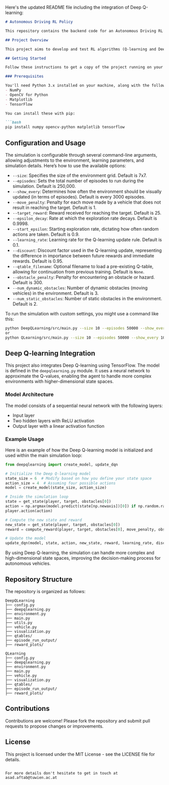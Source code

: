 Here's the updated README file including the integration of Deep Q-learning:

```markdown
# Autonomous Driving RL Policy

This repository contains the backend code for an Autonomous Driving RL Policy project, which uses reinforcement learning techniques to simulate and optimize driving strategies for autonomous vehicles.

## Project Overview

This project aims to develop and test RL algorithms (Q-learning and Deep Q-learning) in simulated environments that mimic real-world driving scenarios. The ultimate goal is to improve decision-making processes for autonomous vehicles under various traffic conditions.

## Getting Started

Follow these instructions to get a copy of the project running on your local machine for development and testing purposes.

### Prerequisites

You'll need Python 3.x installed on your machine, along with the following libraries:
- NumPy
- OpenCV for Python
- Matplotlib
- TensorFlow

You can install these with pip:

```bash
pip install numpy opencv-python matplotlib tensorflow
```

## Configuration and Usage

The simulation is configurable through several command-line arguments, allowing adjustments to the environment, learning parameters, and simulation details. Here’s how to use the available options:

- `--size`: Specifies the size of the environment grid. Default is 7x7.
- `--episodes`: Sets the total number of episodes to run during the simulation. Default is 250,000.
- `--show_every`: Determines how often the environment should be visually updated (in terms of episodes). Default is every 3000 episodes.
- `--move_penalty`: Penalty for each move made by a vehicle that does not result in reaching the target. Default is 1.
- `--target_reward`: Reward received for reaching the target. Default is 25.
- `--epsilon_decay`: Rate at which the exploration rate decays. Default is 0.9998.
- `--start_epsilon`: Starting exploration rate, dictating how often random actions are taken. Default is 0.9.
- `--learning_rate`: Learning rate for the Q-learning update rule. Default is 0.1.
- `--discount`: Discount factor used in the Q-learning update, representing the difference in importance between future rewards and immediate rewards. Default is 0.95.
- `--qtable_filename`: Optional filename to load a pre-existing Q-table, allowing for continuation from previous training. Default is `None`.
- `--obstacle_penalty`: Penalty for encountering an obstacle or hazard. Default is 300.
- `--num_dynamic_obstacles`: Number of dynamic obstacles (moving vehicles) in the environment. Default is 3.
- `--num_static_obstacles`: Number of static obstacles in the environment. Default is 2.

To run the simulation with custom settings, you might use a command like this:

```bash
python DeepQLearning/src/main.py --size 10 --episodes 50000 --show_every 1000 --move_penalty 2 --target_reward 50 --epsilon_decay 0.9995 --start_epsilon 0.8 --learning_rate 0.05 --discount 0.99 --num_dynamic_obstacles 5 --num_static_obstacles 3
or 
python QLearning/src/main.py --size 10 --episodes 50000 --show_every 1000 --move_penalty 2 --target_reward 50 --epsilon_decay 0.9995 --start_epsilon 0.8 --learning_rate 0.05 --discount 0.99 --num_dynamic_obstacles 5 --num_static_obstacles 3
```

## Deep Q-learning Integration

This project also integrates Deep Q-learning using TensorFlow. The model is defined in the `deepqlearning.py` module. It uses a neural network to approximate the Q-values, enabling the agent to handle more complex environments with higher-dimensional state spaces.

### Model Architecture

The model consists of a sequential neural network with the following layers:
- Input layer
- Two hidden layers with ReLU activation
- Output layer with a linear activation function

### Example Usage

Here is an example of how the Deep Q-learning model is initialized and used within the main simulation loop:

```python
from deepqlearning import create_model, update_dqn

# Initialize the Deep Q-learning model
state_size = 6  # Modify based on how you define your state space
action_size = 4  # Assuming four possible actions
model = create_model(state_size, action_size)

# Inside the simulation loop
state = get_state(player, target, obstacles[0])
action = np.argmax(model.predict(state[np.newaxis])[0]) if np.random.random() > epsilon else np.random.randint(0, 4)
player.action(action)

# Compute the new state and reward
new_state = get_state(player, target, obstacles[0])
reward = compute_reward(player, target, obstacles[0], move_penalty, obstacle_penalty, target_reward)

# Update the model
update_dqn(model, state, action, new_state, reward, learning_rate, discount)
```

By using Deep Q-learning, the simulation can handle more complex and high-dimensional state spaces, improving the decision-making process for autonomous vehicles.

## Repository Structure

The repository is organized as follows:

```
DeepQLearning
├── config.py
├── deepqlearning.py
├── environment.py
├── main.py
├── utils.py
├── vehicle.py
├── visualization.py
├── qtables/
├── episode_run_output/
├── reward_plots/

QLearning
├── config.py
├── deepqlearning.py
├── environment.py
├── main.py
├── vehicle.py
├── visualization.py
├── qtables/
├── episode_run_output/
├── reward_plots/
```

## Contributions

Contributions are welcome! Please fork the repository and submit pull requests to propose changes or improvements.

## License

This project is licensed under the MIT License - see the LICENSE file for details.
```

For more details don't hesitate to get in touch at asad.aftab@tuwien.ac.at
